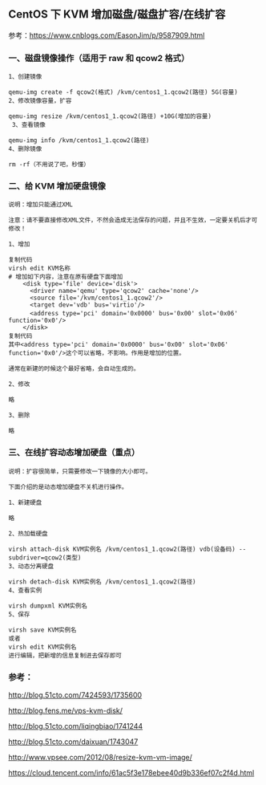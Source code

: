 ## CentOS 下 KVM 增加磁盘/磁盘扩容/在线扩容

参考：https://www.cnblogs.com/EasonJim/p/9587909.html

### 一、磁盘镜像操作（适用于 raw 和 qcow2 格式）

```
1、创建镜像

qemu-img create -f qcow2(格式) /kvm/centos1_1.qcow2(路径) 5G(容量)
2、修改镜像容量，扩容

qemu-img resize /kvm/centos1_1.qcow2(路径) +10G(增加的容量)
 3、查看镜像

qemu-img info /kvm/centos1_1.qcow2(路径)
4、删除镜像

rm -rf（不用说了吧，秒懂）
```

### 二、给 KVM 增加硬盘镜像

```
说明：增加只能通过XML

注意：请不要直接修改XML文件，不然会造成无法保存的问题，并且不生效，一定要关机后才可修改！

1、增加

复制代码
virsh edit KVM名称
# 增加如下内容，注意在原有硬盘下面增加
    <disk type='file' device='disk'>
      <driver name='qemu' type='qcow2' cache='none'/>
      <source file='/kvm/centos1_1.qcow2'/>
      <target dev='vdb' bus='virtio'/>
　　　 <address type='pci' domain='0x0000' bus='0x00' slot='0x06' function='0x0'/>
    </disk>
复制代码
其中<address type='pci' domain='0x0000' bus='0x00' slot='0x06' function='0x0'/>这个可以省略，不影响。作用是增加的位置。

通常在新建的时候这个最好省略，会自动生成的。

2、修改

略

3、删除

略
```

### 三、在线扩容动态增加硬盘（重点）

```
说明：扩容很简单，只需要修改一下镜像的大小即可。

下面介绍的是动态增加硬盘不关机进行操作。

1、新建硬盘

略

2、热加载硬盘

virsh attach-disk KVM实例名 /kvm/centos1_1.qcow2(路径) vdb(设备码) --subdriver=qcow2(类型)
3、动态分离硬盘

virsh detach-disk KVM实例名 /kvm/centos1_1.qcow2(路径)
4、查看实例

virsh dumpxml KVM实例名
5、保存

virsh save KVM实例名
或者
virsh edit KVM实例名
进行编辑，把新增的信息复制进去保存即可
```

### 参考：

http://blog.51cto.com/7424593/1735600

http://blog.fens.me/vps-kvm-disk/

http://blog.51cto.com/liqingbiao/1741244

http://blog.51cto.com/daixuan/1743047

http://www.vpsee.com/2012/08/resize-kvm-vm-image/

https://cloud.tencent.com/info/61ac5f3e178ebee40d9b336ef07c2f4d.html
